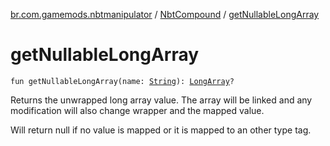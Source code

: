 [br.com.gamemods.nbtmanipulator](../index.md) / [NbtCompound](index.md) / [getNullableLongArray](./get-nullable-long-array.md)

# getNullableLongArray

`fun getNullableLongArray(name: `[`String`](https://kotlinlang.org/api/latest/jvm/stdlib/kotlin/-string/index.html)`): `[`LongArray`](https://kotlinlang.org/api/latest/jvm/stdlib/kotlin/-long-array/index.html)`?`

Returns the unwrapped long array value. The array will be linked and any modification will
also change wrapper and the mapped value.

Will return null if no value is mapped or it is mapped to an other type tag.

